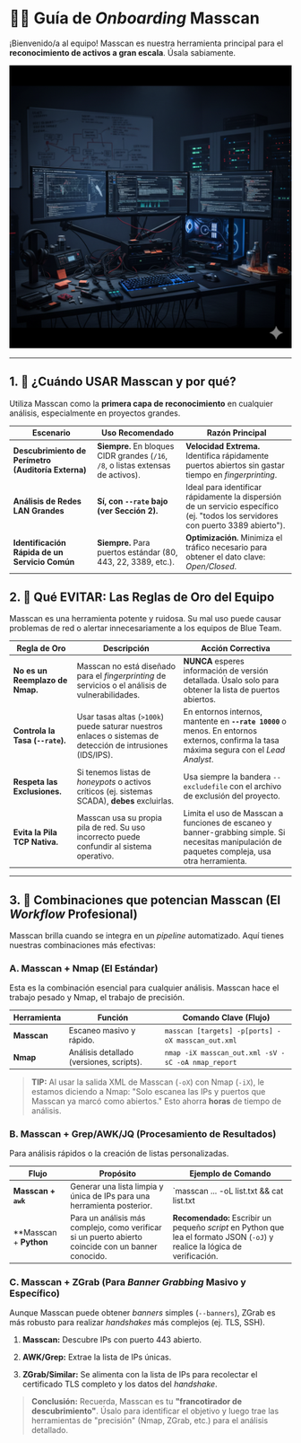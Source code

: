 # 🧑‍💻 Guía de _Onboarding_ Masscan

¡Bienvenido/a al equipo! Masscan es nuestra herramienta principal para el **reconocimiento de activos a gran escala**. Úsala sabiamente.

![IA](./img/Gemini.png)

----------

## 1. 🚦 ¿Cuándo USAR Masscan y por qué?

Utiliza Masscan como la **primera capa de reconocimiento** en cualquier análisis, especialmente en proyectos grandes.

| **Escenario** | **Uso Recomendado** | **Razón Principal** |
|--------------|--------------|--------------|
| **Descubrimiento de Perímetro (Auditoría Externa)** | **Siempre.** En bloques CIDR grandes (`/16`, `/8`, o listas extensas de activos). | **Velocidad Extrema.** Identifica rápidamente puertos abiertos sin gastar tiempo en _fingerprinting_. |
| **Análisis de Redes LAN Grandes** | **Sí, con `--rate` bajo (ver Sección 2).** | Ideal para identificar rápidamente la dispersión de un servicio específico (ej. "todos los servidores con puerto 3389 abierto"). |
| **Identificación Rápida de un Servicio Común** | **Siempre.** Para puertos estándar (80, 443, 22, 3389, etc.). | **Optimización.** Minimiza el tráfico necesario para obtener el dato clave: _Open/Closed_. |

## 2. 🛑 Qué EVITAR: Las Reglas de Oro del Equipo

Masscan es una herramienta potente y ruidosa. Su mal uso puede causar problemas de red o alertar innecesariamente a los equipos de Blue Team.

| **Regla de Oro** | **Descripción** | **Acción Correctiva** |
|--------------|--------------|--------------|
| **No es un Reemplazo de Nmap.** | Masscan no está diseñado para el _fingerprinting_ de servicios o el análisis de vulnerabilidades. | **NUNCA** esperes información de versión detallada. Úsalo solo para obtener la lista de puertos abiertos. |
| **Controla la Tasa (`--rate`).** | Usar tasas altas (`>100k`) puede saturar nuestros enlaces o sistemas de detección de intrusiones (IDS/IPS). | En entornos internos, mantente en **`--rate 10000`** o menos. En entornos externos, confirma la tasa máxima segura con el _Lead Analyst_. |
| **Respeta las Exclusiones.** | Si tenemos listas de _honeypots_ o activos críticos (ej. sistemas SCADA), **debes** excluirlas. | Usa siempre la bandera `--excludefile` con el archivo de exclusión del proyecto. |
| **Evita la Pila TCP Nativa.** | Masscan usa su propia pila de red. Su uso incorrecto puede confundir al sistema operativo. | Limita el uso de Masscan a funciones de escaneo y banner-grabbing simple. Si necesitas manipulación de paquetes compleja, usa otra herramienta. |

----------

## 3. 🧩 Combinaciones que potencian Masscan (El _Workflow_ Profesional)

Masscan brilla cuando se integra en un _pipeline_ automatizado. Aquí tienes nuestras combinaciones más efectivas:

### A. Masscan + Nmap (El Estándar)

Esta es la combinación esencial para cualquier análisis. Masscan hace el trabajo pesado y Nmap, el trabajo de precisión.

| **Herramienta** | **Función** | **Comando Clave (Flujo)** |
|--------------|--------------|--------------|
| **Masscan** | Escaneo masivo y rápido. | `masscan [targets] -p[ports] -oX masscan_out.xml` |
| **Nmap** | Análisis detallado (versiones, scripts). | `nmap -iX masscan_out.xml -sV -sC -oA nmap_report` |

> **TIP:** Al usar la salida XML de Masscan (`-oX`) con Nmap (`-iX`), le estamos diciendo a Nmap: "Solo escanea las IPs y puertos que Masscan ya marcó como abiertos." Esto ahorra **horas** de tiempo de análisis.

### B. Masscan + Grep/AWK/JQ (Procesamiento de Resultados)

Para análisis rápidos o la creación de listas personalizadas.

| **Flujo** | **Propósito** | **Ejemplo de Comando** |
|--------------|--------------|--------------|
| **Masscan + `awk`** | Generar una lista limpia y única de IPs para una herramienta posterior. | `masscan ... -oL list.txt && cat list.txt |
| **Masscan + **Python** | Para un análisis más complejo, como verificar si un puerto abierto coincide con un banner conocido. | **Recomendado:** Escribir un pequeño _script_ en Python que lea el formato JSON (`-oJ`) y realice la lógica de verificación. |

### C. Masscan + ZGrab (Para _Banner Grabbing_ Masivo y Específico)

Aunque Masscan puede obtener _banners_ simples (`--banners`), ZGrab es más robusto para realizar _handshakes_ más complejos (ej. TLS, SSH).

1. **Masscan:** Descubre IPs con puerto 443 abierto.

2. **AWK/Grep:** Extrae la lista de IPs únicas.

3. **ZGrab/Similar:** Se alimenta con la lista de IPs para recolectar el certificado TLS completo y los datos del _handshake_.

> **Conclusión:** Recuerda, Masscan es tu **"francotirador de descubrimiento"**. Úsalo para identificar el objetivo y luego trae las herramientas de "precisión" (Nmap, ZGrab, etc.) para el análisis detallado.
